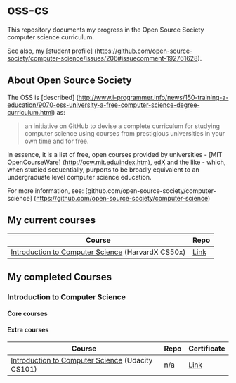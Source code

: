 oss-cs
======

This repository documents my progress in the Open Source Society computer science curriculum.

See also, my [student profile]
(https://github.com/open-source-society/computer-science/issues/206#issuecomment-192761628).

About Open Source Society
--------

The OSS is [described]
(http://www.i-programmer.info/news/150-training-a-education/9070-oss-university-a-free-computer-science-degree-curriculum.html)
as:

> an initiative on GitHub to devise a complete curriculum for studying computer science using
> courses from prestigious universities in your own time and for free.

In essence, it is a list of free, open courses provided by universities - [MIT OpenCourseWare]
(http://ocw.mit.edu/index.htm), [edX](https://www.edx.org/) and the like - which, when studied
sequentially, purports to be broadly equivalent to an undergraduate level computer science education.

For more information, see: [github.com/open-source-society/computer-science]
(https://github.com/open-source-society/computer-science)

My current courses
------------------

| Course | Repo |
| ------ | ---- |
| [Introduction to Computer Science](https://www.edx.org/course/introduction-computer-science-harvardx-cs50x) (HarvardX CS50x) | [Link](https://github.com/samfrances/edX-HarvardX-CS50x) |

My completed Courses
--------------------

### Introduction to Computer Science

#### Core courses

#### Extra courses

| Course | Repo | Certificate |
| ------ | ---- | ----------- |
| [Introduction to Computer Science](https://www.udacity.com/course/intro-to-computer-science--cs101) (Udacity CS101) | n/a | [Link](certificates/UdacityCS101.pdf) |